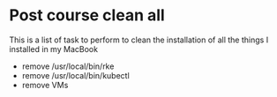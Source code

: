 # Post course clean all

This is a list of task to perform to clean the installation of all the things I installed in my MacBook

- remove /usr/local/bin/rke
- remove /usr/local/bin/kubectl
- remove VMs
